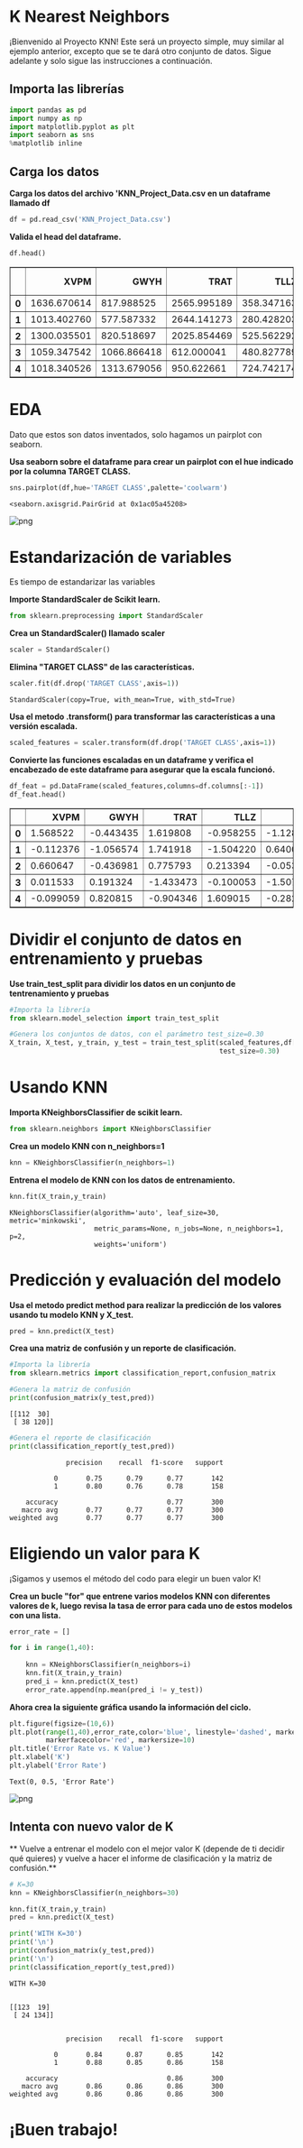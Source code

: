 # K Nearest Neighbors


¡Bienvenido al Proyecto KNN! Este será un proyecto simple, muy similar al ejemplo anterior, excepto que se te dará otro conjunto de datos. Sigue adelante y solo sigue las instrucciones a continuación.

## Importa las librerías


```python
import pandas as pd
import numpy as np
import matplotlib.pyplot as plt
import seaborn as sns
%matplotlib inline
```

## Carga los datos
**Carga los datos del archivo 'KNN_Project_Data.csv en un dataframe llamado df**


```python
df = pd.read_csv('KNN_Project_Data.csv')
```

**Valida el head del dataframe.**


```python
df.head() 
```




<div>
<table border="1" class="dataframe">
  <thead>
    <tr style="text-align: right;">
      <th></th>
      <th>XVPM</th>
      <th>GWYH</th>
      <th>TRAT</th>
      <th>TLLZ</th>
      <th>IGGA</th>
      <th>HYKR</th>
      <th>EDFS</th>
      <th>GUUB</th>
      <th>MGJM</th>
      <th>JHZC</th>
      <th>TARGET CLASS</th>
    </tr>
  </thead>
  <tbody>
    <tr>
      <th>0</th>
      <td>1636.670614</td>
      <td>817.988525</td>
      <td>2565.995189</td>
      <td>358.347163</td>
      <td>550.417491</td>
      <td>1618.870897</td>
      <td>2147.641254</td>
      <td>330.727893</td>
      <td>1494.878631</td>
      <td>845.136088</td>
      <td>0</td>
    </tr>
    <tr>
      <th>1</th>
      <td>1013.402760</td>
      <td>577.587332</td>
      <td>2644.141273</td>
      <td>280.428203</td>
      <td>1161.873391</td>
      <td>2084.107872</td>
      <td>853.404981</td>
      <td>447.157619</td>
      <td>1193.032521</td>
      <td>861.081809</td>
      <td>1</td>
    </tr>
    <tr>
      <th>2</th>
      <td>1300.035501</td>
      <td>820.518697</td>
      <td>2025.854469</td>
      <td>525.562292</td>
      <td>922.206261</td>
      <td>2552.355407</td>
      <td>818.676686</td>
      <td>845.491492</td>
      <td>1968.367513</td>
      <td>1647.186291</td>
      <td>1</td>
    </tr>
    <tr>
      <th>3</th>
      <td>1059.347542</td>
      <td>1066.866418</td>
      <td>612.000041</td>
      <td>480.827789</td>
      <td>419.467495</td>
      <td>685.666983</td>
      <td>852.867810</td>
      <td>341.664784</td>
      <td>1154.391368</td>
      <td>1450.935357</td>
      <td>0</td>
    </tr>
    <tr>
      <th>4</th>
      <td>1018.340526</td>
      <td>1313.679056</td>
      <td>950.622661</td>
      <td>724.742174</td>
      <td>843.065903</td>
      <td>1370.554164</td>
      <td>905.469453</td>
      <td>658.118202</td>
      <td>539.459350</td>
      <td>1899.850792</td>
      <td>0</td>
    </tr>
  </tbody>
</table>
</div>



# EDA

Dato que estos son datos inventados, solo hagamos un pairplot con seaborn.

**Usa seaborn sobre el dataframe para crear un pairplot con el hue indicado por la columna TARGET CLASS.**


```python
sns.pairplot(df,hue='TARGET CLASS',palette='coolwarm')
```




    <seaborn.axisgrid.PairGrid at 0x1ac05a45208>




![png](../../imagenes/03-K%20Nearest%20Neighbors%20Project%20-%20Solutions_7_1.png)


# Estandarización de variables

Es tiempo de estandarizar las variables

**Importe StandardScaler de Scikit learn.**


```python
from sklearn.preprocessing import StandardScaler
```

**Crea un StandardScaler() llamado scaler**


```python
scaler = StandardScaler()
```

**Elimina "TARGET CLASS" de las características.**


```python
scaler.fit(df.drop('TARGET CLASS',axis=1))
```




    StandardScaler(copy=True, with_mean=True, with_std=True)



**Usa el metodo .transform() para transformar las características a una versión escalada.**


```python
scaled_features = scaler.transform(df.drop('TARGET CLASS',axis=1))
```

**Convierte las funciones escaladas en un dataframe y verifica el encabezado de este dataframe para asegurar que la escala funcionó.**


```python
df_feat = pd.DataFrame(scaled_features,columns=df.columns[:-1])
df_feat.head()
```




<div>
<table border="1" class="dataframe">
  <thead>
    <tr style="text-align: right;">
      <th></th>
      <th>XVPM</th>
      <th>GWYH</th>
      <th>TRAT</th>
      <th>TLLZ</th>
      <th>IGGA</th>
      <th>HYKR</th>
      <th>EDFS</th>
      <th>GUUB</th>
      <th>MGJM</th>
      <th>JHZC</th>
    </tr>
  </thead>
  <tbody>
    <tr>
      <th>0</th>
      <td>1.568522</td>
      <td>-0.443435</td>
      <td>1.619808</td>
      <td>-0.958255</td>
      <td>-1.128481</td>
      <td>0.138336</td>
      <td>0.980493</td>
      <td>-0.932794</td>
      <td>1.008313</td>
      <td>-1.069627</td>
    </tr>
    <tr>
      <th>1</th>
      <td>-0.112376</td>
      <td>-1.056574</td>
      <td>1.741918</td>
      <td>-1.504220</td>
      <td>0.640009</td>
      <td>1.081552</td>
      <td>-1.182663</td>
      <td>-0.461864</td>
      <td>0.258321</td>
      <td>-1.041546</td>
    </tr>
    <tr>
      <th>2</th>
      <td>0.660647</td>
      <td>-0.436981</td>
      <td>0.775793</td>
      <td>0.213394</td>
      <td>-0.053171</td>
      <td>2.030872</td>
      <td>-1.240707</td>
      <td>1.149298</td>
      <td>2.184784</td>
      <td>0.342811</td>
    </tr>
    <tr>
      <th>3</th>
      <td>0.011533</td>
      <td>0.191324</td>
      <td>-1.433473</td>
      <td>-0.100053</td>
      <td>-1.507223</td>
      <td>-1.753632</td>
      <td>-1.183561</td>
      <td>-0.888557</td>
      <td>0.162310</td>
      <td>-0.002793</td>
    </tr>
    <tr>
      <th>4</th>
      <td>-0.099059</td>
      <td>0.820815</td>
      <td>-0.904346</td>
      <td>1.609015</td>
      <td>-0.282065</td>
      <td>-0.365099</td>
      <td>-1.095644</td>
      <td>0.391419</td>
      <td>-1.365603</td>
      <td>0.787762</td>
    </tr>
  </tbody>
</table>
</div>



# Dividir el conjunto de datos en entrenamiento y pruebas

**Use train_test_split para dividir los datos en un conjunto de tentrenamiento y pruebas**


```python
#Importa la librería
from sklearn.model_selection import train_test_split
```


```python
#Genera los conjuntos de datos, con el parámetro test_size=0.30
X_train, X_test, y_train, y_test = train_test_split(scaled_features,df['TARGET CLASS'],
                                                    test_size=0.30)
```

# Usando KNN

**Importa KNeighborsClassifier de scikit learn.**


```python
from sklearn.neighbors import KNeighborsClassifier
```

**Crea un modelo KNN con n_neighbors=1**


```python
knn = KNeighborsClassifier(n_neighbors=1)
```

**Entrena el modelo de KNN con los datos de entrenamiento.**


```python
knn.fit(X_train,y_train)
```




    KNeighborsClassifier(algorithm='auto', leaf_size=30, metric='minkowski',
                         metric_params=None, n_jobs=None, n_neighbors=1, p=2,
                         weights='uniform')



# Predicción y evaluación del modelo


**Usa el metodo predict method para realizar la predicción de los valores usando tu modelo KNN y X_test.**


```python
pred = knn.predict(X_test)
```

**Crea una matriz de confusión y un reporte de clasificación.**


```python
#Importa la librería
from sklearn.metrics import classification_report,confusion_matrix
```


```python
#Genera la matriz de confusión
print(confusion_matrix(y_test,pred))
```

    [[112  30]
     [ 38 120]]
    


```python
#Genera el reporte de clasificación
print(classification_report(y_test,pred))
```

                  precision    recall  f1-score   support
    
               0       0.75      0.79      0.77       142
               1       0.80      0.76      0.78       158
    
        accuracy                           0.77       300
       macro avg       0.77      0.77      0.77       300
    weighted avg       0.77      0.77      0.77       300
    
    

# Eligiendo un valor para K

¡Sigamos y usemos el método del codo para elegir un buen valor K!

**Crea un bucle "for" que entrene varios modelos KNN con diferentes valores de k, luego revisa la tasa de error para cada uno de estos modelos con una lista.**


```python
error_rate = []

for i in range(1,40):
    
    knn = KNeighborsClassifier(n_neighbors=i)
    knn.fit(X_train,y_train)
    pred_i = knn.predict(X_test)
    error_rate.append(np.mean(pred_i != y_test))
```

**Ahora crea la siguiente gráfica usando la información del ciclo.**


```python
plt.figure(figsize=(10,6))
plt.plot(range(1,40),error_rate,color='blue', linestyle='dashed', marker='o',
         markerfacecolor='red', markersize=10)
plt.title('Error Rate vs. K Value')
plt.xlabel('K')
plt.ylabel('Error Rate')
```




    Text(0, 0.5, 'Error Rate')




![png](../../imagenes/03-K%20Nearest%20Neighbors%20Project%20-%20Solutions_37_1.png)


## Intenta con nuevo valor de K

** Vuelve a entrenar el modelo con el mejor valor K (depende de ti decidir qué quieres) y vuelve a hacer el informe de clasificación y la matriz de confusión.**


```python
# K=30
knn = KNeighborsClassifier(n_neighbors=30)

knn.fit(X_train,y_train)
pred = knn.predict(X_test)

print('WITH K=30')
print('\n')
print(confusion_matrix(y_test,pred))
print('\n')
print(classification_report(y_test,pred))
```

    WITH K=30
    
    
    [[123  19]
     [ 24 134]]
    
    
                  precision    recall  f1-score   support
    
               0       0.84      0.87      0.85       142
               1       0.88      0.85      0.86       158
    
        accuracy                           0.86       300
       macro avg       0.86      0.86      0.86       300
    weighted avg       0.86      0.86      0.86       300
    
    

# ¡Buen trabajo!
